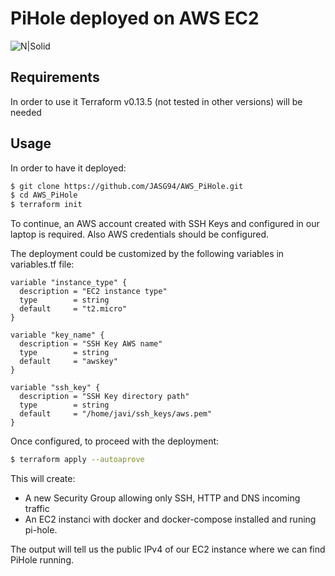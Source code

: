 # PiHole deployed on AWS EC2

![N|Solid](https://upload.wikimedia.org/wikipedia/commons/5/5e/Pi-hole_Screenshot.png)

## Requirements
In order to use it Terraform v0.13.5 (not tested in other versions) will be needed

## Usage
In order to have it deployed:
```sh
$ git clone https://github.com/JASG94/AWS_PiHole.git
$ cd AWS_PiHole
$ terraform init
```
To continue, an AWS account created with SSH Keys and configured in our laptop is required. Also AWS credentials should be configured.

The deployment could be customized by the following variables in variables.tf file:
```
variable "instance_type" {
  description = "EC2 instance type"
  type        = string
  default     = "t2.micro"
}

variable "key_name" {
  description = "SSH Key AWS name"
  type        = string
  default     = "awskey"
}

variable "ssh_key" {
  description = "SSH Key directory path"
  type        = string
  default     = "/home/javi/ssh_keys/aws.pem"
}
```
Once configured, to proceed with the deployment:
```sh
$ terraform apply --autoaprove
```

This will create:
  - A new Security Group allowing only SSH, HTTP and DNS incoming traffic
  - An EC2 instanci with docker and docker-compose installed and runing pi-hole.

The output will tell us the public IPv4 of our EC2 instance where we can find PiHole running.